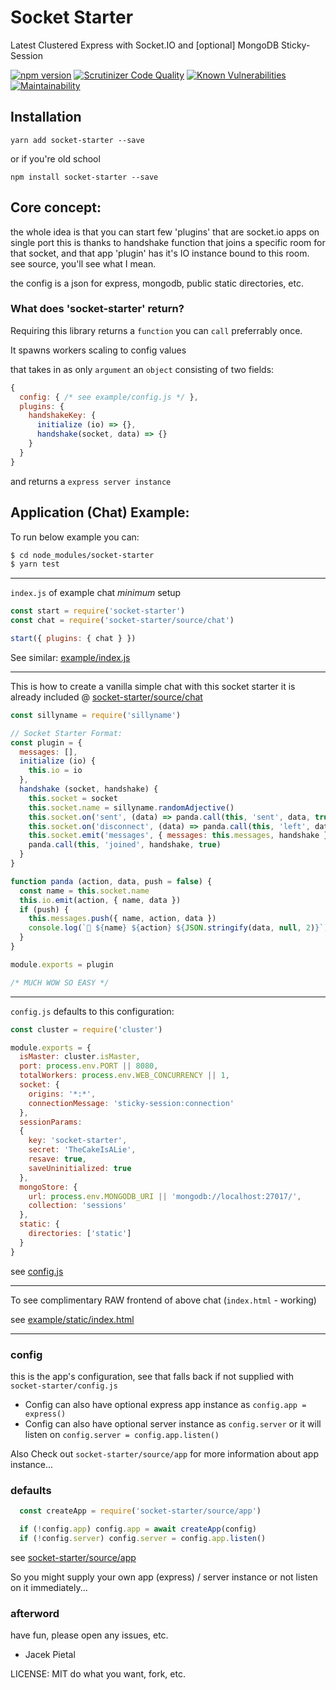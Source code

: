 # Socket Starter

Latest Clustered Express with Socket.IO and [optional] MongoDB Sticky-Session

[![npm version](https://badge.fury.io/js/socket-starter.svg)](https://badge.fury.io/js/socket-starter) [![Scrutinizer Code Quality](https://scrutinizer-ci.com/g/Prozi/socket-starter/badges/quality-score.png?b=master)](https://scrutinizer-ci.com/g/Prozi/socket-starter/?branch=master) [![Known Vulnerabilities](https://snyk.io/test/github/Prozi/socket-starter/badge.svg?targetFile=package.json)](https://snyk.io/test/github/Prozi/socket-starter?targetFile=package.json) [![Maintainability](https://api.codeclimate.com/v1/badges/cf7828e55f51edffbe3d/maintainability)](https://codeclimate.com/github/Prozi/socket-starter/maintainability)

## Installation

`yarn add socket-starter --save`

or if you're old school

`npm install socket-starter --save`

## Core concept:

the whole idea is that you can start few 'plugins' that are socket.io apps on single port
this is thanks to handshake function that joins a specific room for that socket, 
and that app 'plugin' has it's IO instance bound to this room. see source, you'll see what I mean.

the config is a json for express, mongodb, public static directories, etc.

### What does 'socket-starter' return?

Requiring this library returns a `function` you can `call` preferrably once.

It spawns workers scaling to config values

that takes in as only `argument` an `object` consisting of two fields:

```javascript
{
  config: { /* see example/config.js */ },
  plugins: {
    handshakeKey: {
      initialize (io) => {},
      handshake(socket, data) => {}
    }
  }
}
```

and returns a `express server instance`

## Application (Chat) Example:

To run below example you can:

```bash
$ cd node_modules/socket-starter
$ yarn test
```

----

`index.js` of example chat _minimum_ setup
```javascript
const start = require('socket-starter')
const chat = require('socket-starter/source/chat')

start({ plugins: { chat } })
```

See similar: [example/index.js](https://github.com/Prozi/socket-starter/blob/master/example/index.js)

----

This is how to create a vanilla simple chat with this socket starter
it is already included @ [socket-starter/source/chat](https://github.com/Prozi/socket-starter/blob/master/example/chat.js)


```javascript
const sillyname = require('sillyname')

// Socket Starter Format:
const plugin = {
  messages: [],
  initialize (io) {
    this.io = io
  },
  handshake (socket, handshake) {
    this.socket = socket
    this.socket.name = sillyname.randomAdjective()
    this.socket.on('sent', (data) => panda.call(this, 'sent', data, true))
    this.socket.on('disconnect', (data) => panda.call(this, 'left', data, true))
    this.socket.emit('messages', { messages: this.messages, handshake })
    panda.call(this, 'joined', handshake, true)
  }
}

function panda (action, data, push = false) {
  const name = this.socket.name
  this.io.emit(action, { name, data })
  if (push) {
    this.messages.push({ name, action, data })
    console.log(`🐼 ${name} ${action} ${JSON.stringify(data, null, 2)}`)
  }
}

module.exports = plugin

/* MUCH WOW SO EASY */
```

----

`config.js` defaults to this configuration:

```javascript
const cluster = require('cluster')

module.exports = {
  isMaster: cluster.isMaster,
  port: process.env.PORT || 8080,
  totalWorkers: process.env.WEB_CONCURRENCY || 1,
  socket: {
    origins: '*:*',
    connectionMessage: 'sticky-session:connection'
  },
  sessionParams:
  {
    key: 'socket-starter',
    secret: 'TheCakeIsALie',
    resave: true,
    saveUninitialized: true
  },
  mongoStore: {
    url: process.env.MONGODB_URI || 'mongodb://localhost:27017/',
    collection: 'sessions'
  },
  static: {
    directories: ['static']
  }
}
```

see [config.js](https://github.com/Prozi/socket-starter/blob/master/config.js)

----

To see complimentary RAW frontend of above chat (`index.html` - working)

see [example/static/index.html](https://github.com/Prozi/socket-starter/blob/master/example/static/index.html)

----

### config

this is the app's configuration, see that falls back if not supplied with `socket-starter/config.js`

* Config can also have optional express app instance as `config.app = express()`
* Config can also have optional server instance as `config.server` or it will listen on `config.server = config.app.listen()`

Also Check out `socket-starter/source/app` for more information about app instance...

### defaults

```javascript
  const createApp = require('socket-starter/source/app')

  if (!config.app) config.app = await createApp(config)
  if (!config.server) config.server = config.app.listen()
```

see [socket-starter/source/app](https://github.com/Prozi/socket-starter/blob/master/source/app.js)

So you might supply your own app (express) / server instance
or not listen on it immediately...

### afterword

have fun, please open any issues, etc.

- Jacek Pietal

LICENSE: MIT do what you want, fork, etc.
